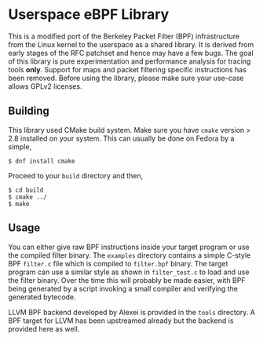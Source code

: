 Userspace eBPF Library
======================
This is a modified port of the Berkeley Packet Filter (BPF) infrastructure from 
the Linux kernel to the userspace as a shared library. It is derived from early 
 stages of the RFC patchset and hence may have a few bugs. The goal of this library is 
pure experimentation and performance analysis for tracing tools **only**. Support for maps
and packet filtering specific instructions has been removed. Before using the library, 
please make sure your use-case allows GPLv2 licenses.

Building
--------
This library used CMake build system. Make sure you have `cmake` version > 2.8 
installed on your system. This can usually be done on Fedora by a simple,

    $ dnf install cmake
       
Proceed to your `build` directory and then,

    $ cd build  
    $ cmake ../  
    $ make  

Usage
-----
You can either give raw BPF instructions inside your target program or use the compiled 
filter binary. The `examples` directory contains a simple C-style BPF `filter.c` file which 
is compiled to `filter.bpf` binary. The target program can use a similar style as shown in 
`filter_test.c` to load and use the filter binary. Over the time this will probably be made easier,
 with BPF being generated by a script invoking a small compiler and verifying the generated bytecode.

LLVM BPF backend developed by Alexei is provided in the `tools` directory. A BPF target for LLVM 
has been upstreamed already but the backend is provided here as well.